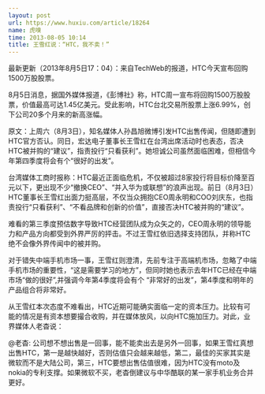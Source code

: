 ```yaml
---
layout: post
url: https://www.huxiu.com/article/18264
name: 虎嗅
time: 2013-08-05 10:14
title: 王雪红说：“HTC，我不卖！”
---
```

最新更新（2013年8月5日17：04）：来自TechWeb的报道，HTC今天宣布回购1500万股股票。

8月5日消息，据国外媒体报道，《彭博社》称，HTC周一宣布将回购1500万股股票，价值最高可达1.45亿美元。受此影响，HTC台北交易所股票上涨6.99%，创下公司20多个月来的新高涨幅。

原文：上周六（8月3日），知名媒体人孙昌旭微博引发HTC出售传闻，但随即遭到HTC官方否认。同日，宏达电子董事长王雪红在台湾出席活动时也表态，否决HTC被并购的“建议”，指责投行“只看获利”。她坦诚公司虽然面临困难，但相信今年第四季度将会有个“很好的出发”。

台湾媒体工商时报称：HTC最近正面临危机，不仅被超过8家投行将目标价降至百元以下，更出现不少“撤换CEO”、“并入华为或联想”的浪声出现。前日（8月3日）HTC董事长王雪红出面力挺高层，不仅当众拥抱CEO周永明和COO刘庆东，也指责投行“只看获利”、“不看品牌和创新的价值”，直接否决HTC被并购的“建议”。

难看的第三季度预估数字导致HTC经营团队成为众矢之的，CEO周永明的领导能力和产品方向都受到外界严厉的抨击。不过王雪红依旧选择支持团队，并称HTC绝不会像外界传闻中的被并购。

对于错失中端手机市场一事，王雪红则澄清，先前专注于高端机市场，忽略了中端手机市场的重要性，“这是需要学习的地方”，但同时她也表示去年HTC已经在中端市场“做的很好”,并强调今年第4季度将会有个 “非常好的出发”，第4季度和明年的产品组合将非常好。

从王雪红本次态度不难看出，HTC近期可能确实面临一定的资本压力。比较有可能的情况是有资本想要撮合收购，并在媒体放风，以向HTC施加压力。对此，业界媒体人老杳说：

@老杳: 公司想不想出售是一回事，能不能卖出去是另外一回事，如果王雪红真想出售HTC，第一是越快越好，否则估值只会越来越低，第二，最佳的买家其实是微软而不是大陆公司，第三，HTC要想出售估值很难，因为HTC没有moto及nokia的专利支撑。如果微软不买，老杳倒建议与中华酷联的某一家手机业务合并更好。

